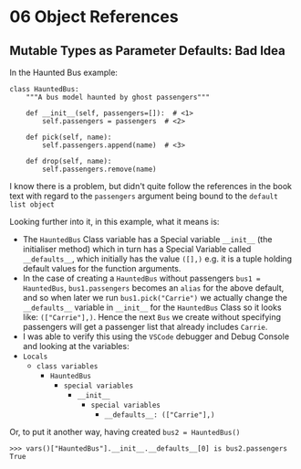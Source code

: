 # 06 Object References

## Mutable Types as Parameter Defaults: Bad Idea
In the Haunted Bus example:
```
class HauntedBus:
    """A bus model haunted by ghost passengers"""

    def __init__(self, passengers=[]):  # <1>
        self.passengers = passengers  # <2>

    def pick(self, name):
        self.passengers.append(name)  # <3>

    def drop(self, name):
        self.passengers.remove(name)
```
I know there is a problem, but didn't quite follow the references in the book text with regard to the `passengers` argument being bound to the `default list object`  

Looking further into it, in this example, what it means is:
- The `HauntedBus` Class variable has a Special variable `__init__` (the initialiser method) which in turn has a Special Variable called `__defaults__`, which initially has the value `([],)` e.g. it is a tuple holding default values for the function arguments.
- In the case of creating a `HauntedBus` without passengers `bus1 = HauntedBus`, `bus1.passengers` becomes an `alias` for the above default, and so when later we run `bus1.pick("Carrie")` we actually change the `__defaults__` variable in `__init__` for the `HauntedBus` Class so it looks like: `(["Carrie"],)`. Hence the next `Bus` we create without specifying passengers will get a passenger list that already includes `Carrie`.
- I was able to verify this using the `VSCode` debugger and Debug Console and looking at the variables:
- `Locals`
    - `class variables`
        - `HauntedBus`
            - `special variables`
                - `__init__`
                    - `special variables`
                        - `__defaults__: (["Carrie"],)`
                        
Or, to put it another way, having created `bus2 = HauntedBus()`
```
>>> vars()["HauntedBus"].__init__.__defaults__[0] is bus2.passengers
True
```
